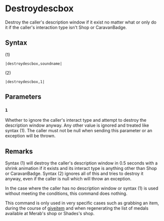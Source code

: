 # Destroydescbox

Destroy the caller's description window if it exist no matter what or only do it if the caller's interaction type isn't Shop or CaravanBadge.

## Syntax

(1)

````
|destroydescbox,soundname|
````

(2)

````
|destroydescbox,1|
````

## Parameters

### `1`

Whether to ignore the caller's interact type and attempt to destroy the description window anyway. Any other value is ignored and treated like syntax (1). The caller must not be null when sending this parameter or an exception will be thrown.

## Remarks

Syntax (1) will destroy the caller's description window in 0.5 seconds with a shrink animation if it exists and its interact type is anything other than Shop or CaravanBadge. Syntax (2) ignores all of this and tries to destroy it anyway, even if the caller is null which will throw an exception.

In the case where the caller has no description window or syntax (1) is used without meeting the conditions, this command does nothing.

This command is only used in very specific cases such as grabbing an item, during the course of [giveitem](Giveitem.md) and when regenerating the list of medals available at Merab's shop or Shades's shop.
